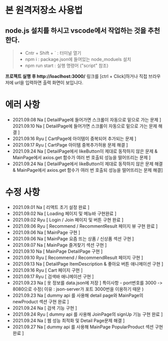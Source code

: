 # 본 원격저장소 사용법

## node.js 설치를 하시고 vscode에서 작업하는 것을 추천한다.

> - Cntr + Shift + ` : 터미널 열기
> - npm i : package.json에 들어있는 node_moduels 설치
> - npm run start : 실행 명령어 ("script" 참조)


**프로젝트 실행 후  http://loaclhost:3000/** 링크를 [ctrl + Click]하거나 직접 브라우저에 url을 입력하면 출력 화면이 보입니다.


# 에러 사항

- 2021.09.08 Na [ DetailPage에 들어가면 스크롤이 자동으로 밑으로 가는 문제 ] 2021.09.10 Na [ DetailPage에 들어가면 스크롤이 자동으로 밑으로 가는 문제 해결 ]
- 2021.09.16 Ryu [ CartPage에 아이템이 중복되어 추가되는 문제 ]
- 2021.09.17 Ryu [ CartPage 아이템 중복추가허용 문제 해결 ]
- 2021.09.24 Na [ DetailPage에서 likeButton이 제대로 동작하지 않은 문제 & MainPage에서 axios.get 함수가 여러 번 호출되 성능을 떨어뜨리는 문제 ]
- 2021.09.24 Na [ DetailPage에서 likeButton이 제대로 동작하지 않은 문제 해결 & MainPage에서 axios.get 함수가 여러 번 호출되 성능을 떨어뜨리는 문제 해결] 



# 수정 사항

- 2021.09.01 Na [ 리액트 초기 설정 완료 ]
- 2021.09.02 Na [ Loading 페이지 및 메뉴바 구현완료 ]
- 2021.09.02 Ryu [ Login / Join 페이지 및 버튼 구현 완료 ]
- 2021.09.06 Ryu [ Recommend / RecommentResult 페이지 뷰 구현 완료 ]
- 2021.09.06 Na [ MainPage 구현 ]
- 2021.09.06 Na [ MainPage 요즘 뜨는 상품 / 신상품 섹션 구현 ]
- 2021.09.07 Na [ MainPage 즐겨찾기 섹션 구현 ]
- 2021.09.10 Na [ MainPage DetailPage 구현 ]
- 2021.09.10 Ryu [ Recommend / RecommendResult 페이지 구현 ]
- 2021.09.13 Na [ DetailPage ItemDescription & 좋아요 버튼 애니메이션 구현 ]
- 2021.09.16 Ryu [ Cart 페이지 구현 ]
- 2021.09.17 Ryu [ 검색바 애니메이션 구현 ]
- 2021.09.23 Na [ 옷 정보를 data.json에 저장 ] 특이사항 - port번호를 3000 -> 8080으로 수정( 이유 : json-server가 포트 3000번을 이용하기 때문 )
- 2021.09.23 Na [ dummy api 를 사용해 detail page와 MainPage의 newProduct 섹션 구현 완료 ]
- 2021.09.24 Na [ 검색 기능 구현 ]
- 2021.09.24 Ryu [ dummy api 를 사용해 JoinPage의 signUp 기능 구현 완료 ]
- 2021.09.24 Na [ 웹 성능 최적화 및 Detail Page문제 해결 ]
- 2021.09.27 Na [ dummy api 를 사용해 MainPage PopularProduct 섹션 구현 완료 ]